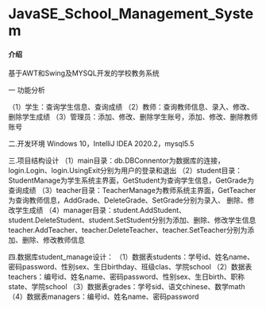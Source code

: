 # JavaSE_School_Management_System

#### 介绍
基于AWT和Swing及MYSQL开发的学校教务系统

一 功能分析

（1）学生：查询学生信息、查询成绩
（2）教师：查询教师信息、录入、修改、删除学生成绩
（3）管理员：添加、修改、删除学生账号，添加、修改、删除教师账号

二.开发环境
    Windows 10，IntelliJ IDEA 2020.2，mysql5.5
	
三.项目结构设计
（1）main目录：db.DBConnentor为数据库的连接，login.Login、login.UsingExit分别为用户的登录和退出
（2）student目录：StudentManage为学生系统主界面，GetStudent为查询学生信息，GetGrade为查询成绩
（3）teacher目录：TeacherManage为教师系统主界面，GetTeacher为查询教师信息，AddGrade、DeleteGrade、SetGrade分别为录入、
                                        删除、修改学生成绩
（4）manager目录：student.AddStudent、student.DeleteStudent、student.SetStudent分别为添加、删除、修改学生信息
		                    teacher.AddTeacher、teacher.DeleteTeacher、teacher.SetTeacher分别为添加、删除、修改教师信息

四.数据库student_manage设计：
（1）数据表students：学号id、姓名name、密码password、性别sex、生日birthday、班级clas、学院school
（2）数据表teachers：编号id、姓名name、密码password、性别sex、生日birth、职称state、学院school
（3）数据表grades：学号sid、语文chinese、数学math
（4）数据表managers：编号id、姓名name、密码password

